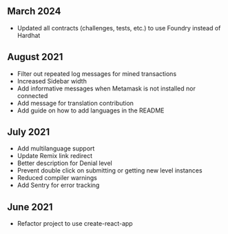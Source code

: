 ## March 2024
- Updated all contracts (challenges, tests, etc.) to use Foundry instead of Hardhat

## August 2021
- Filter out repeated log messages for mined transactions
- Increased Sidebar width
- Add informative messages when Metamask is not installed nor connected
- Add message for translation contribution
- Add guide on how to add languages in the README

## July 2021
- Add multilanguage support
- Update Remix link redirect
- Better description for Denial level
- Prevent double click on submitting or getting new level instances 
- Reduced compiler warnings
- Add Sentry for error tracking

## June 2021
- Refactor project to use create-react-app